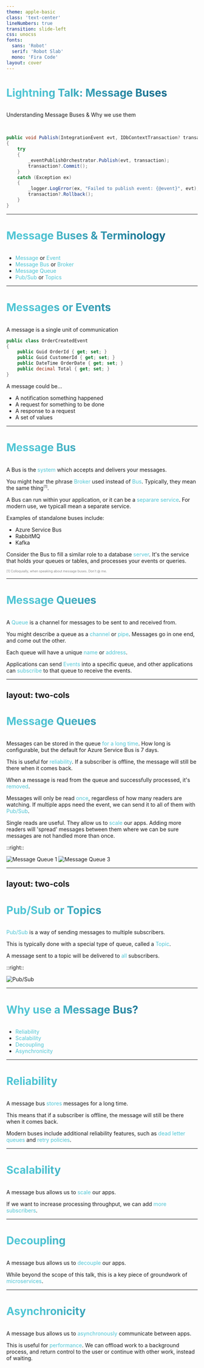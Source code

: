 ```yaml
---
theme: apple-basic
class: 'text-center'
lineNumbers: true
transition: slide-left
css: unocss
fonts:
  sans: 'Robot'
  serif: 'Robot Slab'
  mono: 'Fira Code'
layout: cover
---
```


<style>
.highlight {
  color: #4EC5D4;
}

.super {
    font-size: 0.6em;
    vertical-align: super;
    margin-left: 0.1em;
}

.sub {
    font-size: 0.6em;
    color: #888;
}
</style>

# Lightning Talk: Message Buses

Understanding Message Buses & Why we use them

<br/>

```cs {5,6}
public void Publish(IntegrationEvent evt, IDbContextTransaction? transaction)
{
    try
    {
        _eventPublishOrchestrator.Publish(evt, transaction);
        transaction?.Commit();
    }
    catch (Exception ex)
    {
        _logger.LogError(ex, "Failed to publish event: {@event}", evt);
        transaction?.Rollback();
    }
}
```

<style>
h1 {
  background-color: #2B90B6;
  padding-bottom: 0.5em;
  background-image: linear-gradient(45deg, #4EC5D4 20%, #146b8c 80%);
  background-size: 100%;
  -webkit-background-clip: text;
  -moz-background-clip: text;
  -webkit-text-fill-color: transparent;
  -moz-text-fill-color: transparent;
}
</style>

---

# Message Buses & Terminology

<v-clicks>

- <span class="highlight">Message</span> or <span class="highlight">Event</span>
- <span class="highlight">Message Bus</span> or <span class="highlight">Broker</span>
- <span class="highlight">Message Queue</span>
- <span class="highlight">Pub/Sub</span> or <span class="highlight">Topics</span>

</v-clicks>

---

# Messages or Events

<v-clicks>

A message is a single unit of communication

```cs
public class OrderCreatedEvent
{
    public Guid OrderId { get; set; }
    public Guid CustomerId { get; set; }
    public DateTime OrderDate { get; set; }
    public decimal Total { get; set; }
}
```

A message could be...

- A notification something happened
- A request for something to be done
- A response to a request
- A set of values

</v-clicks>

---

# Message Bus

<v-clicks>

A Bus is the <span class="highlight">system</span> which accepts and delivers your messages.

You might hear the phrase <span class="highlight">Broker</span> used instead of <span class="highlight">Bus</span>. Typically, they mean the same thing<span class="super">[1]</span>.

A Bus can run within your application, or it can be a <span class="highlight">separare service</span>. For modern use, we typicall mean a separate service.

Examples of standalone buses include:

- Azure Service Bus
- RabbitMQ
- Kafka

Consider the Bus to fill a similar role to a database <span class="highlight">server</span>. It's the service that holds your queues or tables, and processes your events or queries. 

<span class="sub">[1] Colloquially, when speaking about message buses. Don't @ me.</span>

</v-clicks>

---

# Message Queues

<v-clicks>

A <span class="highlight">Queue</span> is a channel for messages to be sent to and received from.

You might describe a queue as a <span class="highlight">channel</span> or <span class="highlight">pipe</span>. Messages go in one end, and come out the other.

Each queue will have a unique <span class="highlight">name</span> or <span class="highlight">address</span>.

Applications can send <span class="highlight">Events</span> into a specific queue, and other applications can <span class="highlight">subscribe</span> to that queue to receive the events.

</v-clicks>

---
layout: two-cols
---

# Message Queues

<v-clicks>

Messages can be stored in the queue <span class="highlight">for a long time</span>. How long is configurable, but the default for Azure Service Bus is 7 days.

This is useful for <span class="highlight">reliability</span>. If a subscriber is offline, the message will still be there when it comes back.

When a message is read from the queue and successfully processed, it's <span class="highlight">removed</span>.

Messages will only be read <span class="highlight">once</span>, regardless of how many readers are watching. If multiple apps need the event, we can send it to all of them with <span class="highlight">Pub/Sub</span>.

Single reads are useful. They allow us to <span class="highlight">scale</span> our apps. Adding more readers will 'spread' messages between them where we can be sure messages are not handled more than once.

</v-clicks>

::right::

<v-clicks depth="2">

![Message Queue 1](images/message-bus.png)
![Message Queue 3](images/message-bus-2.png)

</v-clicks>

---
layout: two-cols
---

# Pub/Sub or Topics

<v-clicks>

<span class="highlight">Pub/Sub</span> is a way of sending messages to multiple subscribers.

This is typically done with a special type of queue, called a <span class="highlight">Topic</span>.

A message sent to a topic will be delivered to <span class="highlight">all</span> subscribers.

</v-clicks>

::right::

<v-clicks depth="2">

![Pub/Sub](images/message-bus.png)

</v-clicks>

---

# Why use a Message Bus?

<v-clicks>

- <span class="highlight">Reliability</span>
- <span class="highlight">Scalability</span>
- <span class="highlight">Decoupling</span>
- <span class="highlight">Asynchronicity</span>

</v-clicks>

---

# Reliability

<v-clicks>

A message bus <span class="highlight">stores</span> messages for a long time.

This means that if a subscriber is offline, the message will still be there when it comes back.

Modern buses include additional reliability features, such as <span class="highlight">dead letter queues</span> and <span class="highlight">retry policies</span>.

</v-clicks>

---

# Scalability

<v-clicks>

A message bus allows us to <span class="highlight">scale</span> our apps.

If we want to increase processing throughput, we can add <span class="highlight">more subscribers</span>.

</v-clicks>

---

# Decoupling

<v-clicks>

A message bus allows us to <span class="highlight">decouple</span> our apps.

While beyond the scope of this talk, this is a key piece of groundwork of <span class="highlight">microservices</span>.

</v-clicks>

---

# Asynchronicity

<v-clicks>

A message bus allows us to <span class="highlight">asynchronously</span> communicate between apps.

This is useful for <span class="highlight">performance</span>. We can offload work to a background process, and return control to the user or continue with other work, instead of waiting.

</v-clicks>

